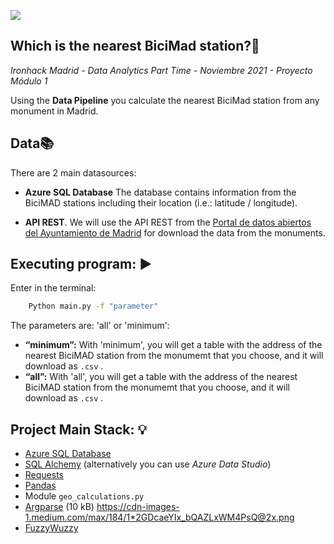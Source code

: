 
<p align=“left”><img src=“https://cdn-images-1.medium.com/max/184/1*2GDcaeYIx_bQAZLxWM4PsQ@2x.png”></p>

## **Which is the nearest BiciMad station?:no_bicycles:**
*Ironhack Madrid - Data Analytics Part Time - Noviembre 2021 - Proyecto Módulo 1*

Using the **Data Pipeline** you calculate the nearest BiciMad station from any monument in Madrid.

## **Data:books:** 
There are 2 main datasources:

- **Azure SQL Database** The database contains information from the BiciMAD stations including their location (i.e.: latitude / longitude).

- **API REST**. We will use the API REST from the [Portal de datos abiertos del Ayuntamiento de Madrid](https://datos.madrid.es/nuevoMadrid/swagger-ui-master-2.2.10/dist/index.html?url=/egobfiles/api.datos.madrid.es.json#/) for download the data from the monuments.

## **Executing program: :arrow_forward:**

Enter in the terminal:
```bash
    Python main.py -f "parameter"
```
The parameters are: 'all' or 'minimum':

- **“minimum”:** With 'minimum', you will get a table with the address of the nearest BiciMAD station from the monumemt that you choose, and it will download as `.csv` .
- **“all”:**  With 'all', you will get a table with the address of the nearest BiciMAD station from the monumemt that you choose, and it will download as `.csv` .

## **Project Main Stack: :bulb:**

- [Azure SQL Database](https://portal.azure.com/)
- [SQL Alchemy](https://docs.sqlalchemy.org/en/13/intro.html) (alternatively you can use _Azure Data Studio_)
- [Requests](https://requests.readthedocs.io/)
- [Pandas](https://pandas.pydata.org/pandas-docs/stable/reference/index.html)
- Module `geo_calculations.py`
- [Argparse](https://docs.python.org/3.7/library/argparse.html)
(10 kB)
https://cdn-images-1.medium.com/max/184/1*2GDcaeYIx_bQAZLxWM4PsQ@2x.png
- [FuzzyWuzzy](https://pypi.org/project/fuzzywuzzy/)



















 


 

